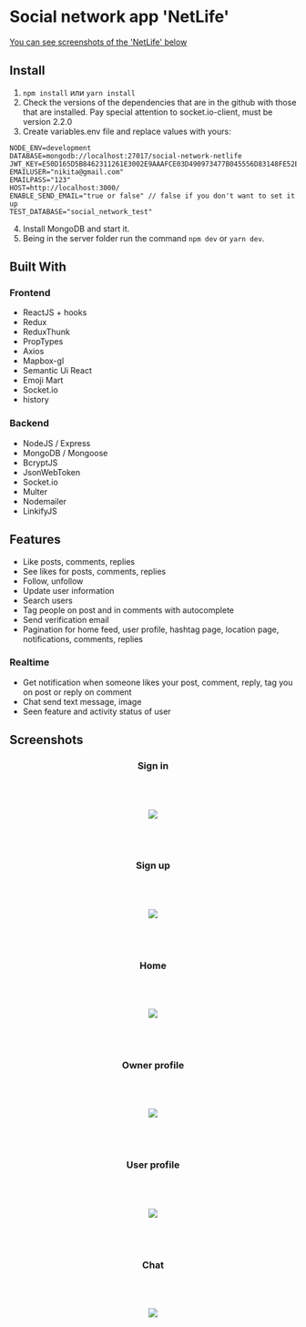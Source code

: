 # Social network app 'NetLife'

[You can see screenshots of the 'NetLife' below](#screenshots)

## Install

1. `npm install` или `yarn install`
2. Check the versions of the dependencies that are in the github with those that are installed. Pay special attention to socket.io-client, must be version 2.2.0
3. Create variables.env file and replace values with yours:

```
NODE_ENV=development
DATABASE=mongodb://localhost:27017/social-network-netlife
JWT_KEY=E50D165D5B8462311261E3002E9AAAFCE03D490973477B045556D83148FE52EA
EMAILUSER="nikita@gmail.com"
EMAILPASS="123"
HOST=http://localhost:3000/
ENABLE_SEND_EMAIL="true or false" // false if you don't want to set it up
TEST_DATABASE="social_network_test"
```

4. Install MongoDB and start it.
5. Being in the server folder run the command `npm dev` or `yarn dev`.

## Built With

### Frontend

- ReactJS + hooks
- Redux
- ReduxThunk
- PropTypes
- Axios
- Mapbox-gl
- Semantic Ui React
- Emoji Mart
- Socket.io
- history

### Backend

- NodeJS / Express
- MongoDB / Mongoose
- BcryptJS
- JsonWebToken
- Socket.io
- Multer
- Nodemailer
- LinkifyJS

## Features

- Like posts, comments, replies
- See likes for posts, comments, replies
- Follow, unfollow
- Update user information
- Search users
- Tag people on post and in comments with autocomplete
- Send verification email
- Pagination for home feed, user profile, hashtag page, location page, notifications, comments, replies

### Realtime

- Get notification when someone likes your post, comment, reply, tag you on post or reply on comment
- Chat send text message, image
- Seen feature and activity status of user

## <a name="screenshots">Screenshots</a>

<div align="center" >
  <h3>Sign in</h3>
  <img style="margin:50px 0;" src="screenshots/signin.jpg" />

  <h3>Sign up</h3>
  <img style="margin:50px 0;" src="screenshots/signup.jpg" />

  <h3>Home</h3>
  <img style="margin:50px 0;" src="screenshots/home.jpg" />

  <h3>Owner profile</h3>
  <img style="margin:50px 0;" src="screenshots/owner-profile.jpg" />

  <h3>User profile</h3>
  <img style="margin:50px 0;" src="screenshots/user-profile.jpg" />

  <h3>Chat</h3>
  <img style="margin:50px 0;" src="screenshots/chat.jpg" />
</div>
